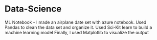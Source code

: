 # Data-Science

  ML Notebook -
I made an airplane date set with azure notebook. 
 Used Pandas to clean the data set and organize it.
 Used Sci-Kit learn to build a machine learning model
 Finally, I used Matplotlib to visualize the output
